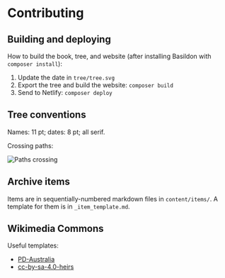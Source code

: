Contributing
============

## Building and deploying

How to build the book, tree, and website
(after installing Basildon with `composer install`):

1. Update the date in `tree/tree.svg`
2. Export the tree and build the website: `composer build`
3. Send to Netlify: `composer deploy`

## Tree conventions

Names: 11 pt; dates: 8 pt; all serif.

Crossing paths:

![Paths crossing](tree/path-jumping.png)

## Archive items

Items are in sequentially-numbered markdown files in `content/items/`.
A template for them is in `_item_template.md`.

## Wikimedia Commons

Useful templates:

* [PD-Australia](https://commons.wikimedia.org/wiki/Template:PD-Australia)
* [cc-by-sa-4.0-heirs](https://commons.wikimedia.org/wiki/Template:Cc-by-sa-4.0-heirs)

